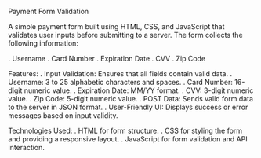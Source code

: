 Payment Form Validation

A simple payment form built using HTML, CSS, and JavaScript that validates user inputs before submitting to a server. The form collects the following information:
 
. Username
. Card Number
. Expiration Date
. CVV
. Zip Code

Features:
. Input Validation: Ensures that all fields contain valid data.
. Username: 3 to 25 alphabetic characters and spaces.
. Card Number: 16-digit numeric value.
. Expiration Date: MM/YY format.
. CVV: 3-digit numeric value.
. Zip Code: 5-digit numeric value.
. POST Data: Sends valid form data to the server in JSON format.
. User-Friendly UI: Displays success or error messages based on input validity.

Technologies Used:
. HTML for form structure.
. CSS for styling the form and providing a responsive layout.
. JavaScript for form validation and API interaction.
